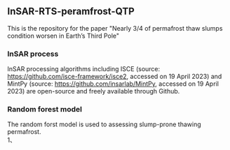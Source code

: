## InSAR-RTS-peramfrost-QTP
This is the repository for the paper "Nearly 3/4 of permafrost thaw slumps condition worsen in Earth’s Third Pole"
### InSAR process
InSAR processing algorithms including ISCE (source: https://github.com/isce-framework/isce2, accessed on 19 April 2023) and MintPy (source: https://github.com/insarlab/MintPy, accessed on 19 April 2023) are open-source and freely available through Github.
### Random forest model
The random forst model is used to assessing slump-prone thawing permafrost.<br>
1、
